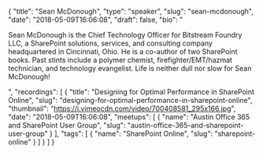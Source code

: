 {
  "title": "Sean McDonough",
  "type": "speaker",
  "slug": "sean-mcdonough",
  "date": "2018-05-09T16:06:08",
  "draft": false,
  "bio": "<p>Sean McDonough is the Chief Technology Officer for Bitstream Foundry LLC, a SharePoint solutions, services, and consulting company headquartered in Cincinnati, Ohio. He is a co-author of two SharePoint books. Past stints include a polymer chemist, firefighter/EMT/hazmat technician, and technology evangelist. Life is neither dull nor slow for Sean McDonough!</p>",
  "recordings": [
    {
      "title": "Designing for Optimal Performance in SharePoint Online",
      "slug": "designing-for-optimal-performance-in-sharepoint-online",
      "thumbnail": "https://i.vimeocdn.com/video/700408581_295x166.jpg",
      "date": "2018-05-09T16:06:08",
      "meetups": [
        {
          "name": "Austin Office 365 and SharePoint User Group",
          "slug": "austin-office-365-and-sharepoint-user-group"
        }
      ],
      "tags": [
        {
          "name": "SharePoint Online",
          "slug": "sharepoint-online"
        }
      ]
    }
  ]
}
